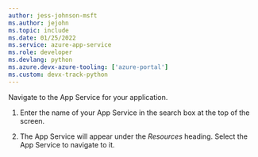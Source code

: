 ```yaml
---
author: jess-johnson-msft
ms.author: jejohn
ms.topic: include
ms.date: 01/25/2022
ms.service: azure-app-service
ms.role: developer
ms.devlang: python
ms.azure.devx-azure-tooling: ['azure-portal']
ms.custom: devx-track-python
---
```


Navigate to the App Service for your application.

1. Enter the name of your App Service in the search box at the top of the screen.

1. The App Service will appear under the *Resources* heading.  Select the App Service to navigate to it.
